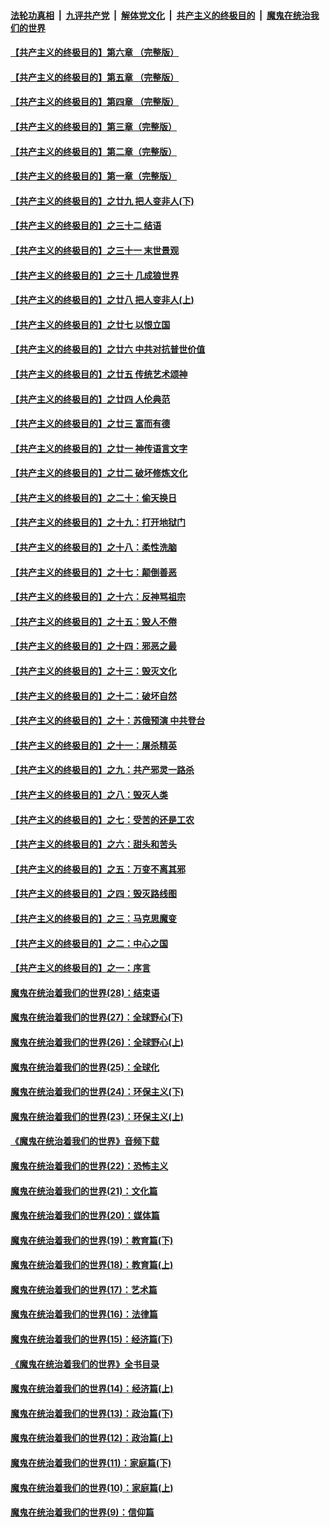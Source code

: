 ####  [法轮功真相](../../../../basic/blob/master/README.md?t=05100801) &nbsp;|&nbsp; [九评共产党](../../../../9ping.md/blob/master/README.md?t=05100801) &nbsp;|&nbsp; [解体党文化](../../../../jtdwh.md/blob/master/README.md?t=05100801)  &nbsp;|&nbsp; [共产主义的终极目的](../../../../gczydzjmd.md/blob/master/README.md?t=05100801) &nbsp;|&nbsp; [魔鬼在统治我们的世界](../../../../mgztzwmdsj.md/blob/master/README.md?t=05100801) 

#### [【共产主义的终极目的】第六章 （完整版）](../pages/nsc422/n11428913.md?t=05100801) 

#### [【共产主义的终极目的】第五章 （完整版）](../pages/nsc422/n11428912.md?t=05100801) 

#### [【共产主义的终极目的】第四章 （完整版）](../pages/nsc422/n11428907.md?t=05100801) 

#### [【共产主义的终极目的】第三章（完整版）](../pages/nsc422/n11428848.md?t=05100801) 

#### [【共产主义的终极目的】第二章（完整版）](../pages/nsc422/n11428831.md?t=05100801) 

#### [【共产主义的终极目的】第一章（完整版）](../pages/nsc422/n11417651.md?t=05100801) 

#### [【共产主义的终极目的】之廿九 把人变非人(下)](../pages/nsc422/n11344140.md?t=05100801) 

#### [【共产主义的终极目的】之三十二 结语](../pages/nsc422/n11360535.md?t=05100801) 

#### [【共产主义的终极目的】之三十一 末世景观](../pages/nsc422/n11351129.md?t=05100801) 

#### [【共产主义的终极目的】之三十 几成狼世界](../pages/nsc422/n11348280.md?t=05100801) 

#### [【共产主义的终极目的】之廿八 把人变非人(上)](../pages/nsc422/n11340492.md?t=05100801) 

#### [【共产主义的终极目的】之廿七 以恨立国](../pages/nsc422/n11336944.md?t=05100801) 

#### [【共产主义的终极目的】之廿六 中共对抗普世价值](../pages/nsc422/n11324785.md?t=05100801) 

#### [【共产主义的终极目的】之廿五 传统艺术颂神](../pages/nsc422/n11296396.md?t=05100801) 

#### [【共产主义的终极目的】之廿四 人伦典范](../pages/nsc422/n11296397.md?t=05100801) 

#### [【共产主义的终极目的】之廿三 富而有德](../pages/nsc422/n11283598.md?t=05100801) 

#### [【共产主义的终极目的】之廿一 神传语言文字](../pages/nsc422/n11263265.md?t=05100801) 

#### [【共产主义的终极目的】之廿二 破坏修炼文化](../pages/nsc422/n11245728.md?t=05100801) 

#### [【共产主义的终极目的】之二十：偷天换日](../pages/nsc422/n11238846.md?t=05100801) 

#### [【共产主义的终极目的】之十九：打开地狱门](../pages/nsc422/n11206376.md?t=05100801) 

#### [【共产主义的终极目的】之十八：柔性洗脑](../pages/nsc422/n11199994.md?t=05100801) 

#### [【共产主义的终极目的】之十七：颠倒善恶](../pages/nsc422/n11179782.md?t=05100801) 

#### [【共产主义的终极目的】之十六：反神骂祖宗](../pages/nsc422/n11166798.md?t=05100801) 

#### [【共产主义的终极目的】之十五：毁人不倦](../pages/nsc422/n11166792.md?t=05100801) 

#### [【共产主义的终极目的】之十四：邪恶之最](../pages/nsc422/n11150249.md?t=05100801) 

#### [【共产主义的终极目的】之十三：毁灭文化](../pages/nsc422/n11135227.md?t=05100801) 

#### [【共产主义的终极目的】之十二：破坏自然](../pages/nsc422/n11135214.md?t=05100801) 

#### [【共产主义的终极目的】之十：苏俄预演 中共登台](../pages/nsc422/n11118424.md?t=05100801) 

#### [【共产主义的终极目的】之十一：屠杀精英](../pages/nsc422/n11118442.md?t=05100801) 

#### [【共产主义的终极目的】之九：共产邪灵一路杀](../pages/nsc422/n11114139.md?t=05100801) 

#### [【共产主义的终极目的】之八：毁灭人类](../pages/nsc422/n11108503.md?t=05100801) 

#### [【共产主义的终极目的】之七：受苦的还是工农](../pages/nsc422/n11101809.md?t=05100801) 

#### [【共产主义的终极目的】之六：甜头和苦头](../pages/nsc422/n11096971.md?t=05100801) 

#### [【共产主义的终极目的】之五：万变不离其邪](../pages/nsc422/n11091285.md?t=05100801) 

#### [【共产主义的终极目的】之四：毁灭路线图](../pages/nsc422/n11086284.md?t=05100801) 

#### [【共产主义的终极目的】之三：马克思魔变](../pages/nsc422/n11061941.md?t=05100801) 

#### [【共产主义的终极目的】之二：中心之国](../pages/nsc422/n11047728.md?t=05100801) 

#### [【共产主义的终极目的】之一：序言](../pages/nsc422/n11086077.md?t=05100801) 

#### [魔鬼在统治着我们的世界(28)：结束语](../pages/nsc422/n10936246.md?t=05100801) 

#### [魔鬼在统治着我们的世界(27)：全球野心(下)](../pages/nsc422/n10928319.md?t=05100801) 

#### [魔鬼在统治着我们的世界(26)：全球野心(上)](../pages/nsc422/n10900318.md?t=05100801) 

#### [魔鬼在统治着我们的世界(25)：全球化](../pages/nsc422/n10788205.md?t=05100801) 

#### [魔鬼在统治着我们的世界(24)：环保主义(下)](../pages/nsc422/n10695307.md?t=05100801) 

#### [魔鬼在统治着我们的世界(23)：环保主义(上)](../pages/nsc422/n10688613.md?t=05100801) 

#### [《魔鬼在统治着我们的世界》音频下载](../pages/nsc422/n10635553.md?t=05100801) 

#### [魔鬼在统治着我们的世界(22)：恐怖主义](../pages/nsc422/n10614727.md?t=05100801) 

#### [魔鬼在统治着我们的世界(21)：文化篇](../pages/nsc422/n10597706.md?t=05100801) 

#### [魔鬼在统治着我们的世界(20)：媒体篇](../pages/nsc422/n10586579.md?t=05100801) 

#### [魔鬼在统治着我们的世界(19)：教育篇(下)](../pages/nsc422/n10564808.md?t=05100801) 

#### [魔鬼在统治着我们的世界(18)：教育篇(上)](../pages/nsc422/n10526970.md?t=05100801) 

#### [魔鬼在统治着我们的世界(17)：艺术篇](../pages/nsc422/n10499093.md?t=05100801) 

#### [魔鬼在统治着我们的世界(16)：法律篇](../pages/nsc422/n10485969.md?t=05100801) 

#### [魔鬼在统治着我们的世界(15)：经济篇(下)](../pages/nsc422/n10469975.md?t=05100801) 

#### [《魔鬼在统治着我们的世界》全书目录](../pages/nsc422/n10464261.md?t=05100801) 

#### [魔鬼在统治着我们的世界(14)：经济篇(上)](../pages/nsc422/n10457370.md?t=05100801) 

#### [魔鬼在统治着我们的世界(13)：政治篇(下)](../pages/nsc422/n10448270.md?t=05100801) 

#### [魔鬼在统治着我们的世界(12)：政治篇(上)](../pages/nsc422/n10444576.md?t=05100801) 

#### [魔鬼在统治着我们的世界(11)：家庭篇(下)](../pages/nsc422/n10440961.md?t=05100801) 

#### [魔鬼在统治着我们的世界(10)：家庭篇(上)](../pages/nsc422/n10435448.md?t=05100801) 

#### [魔鬼在统治着我们的世界(9)：信仰篇](../pages/nsc422/n10432159.md?t=05100801) 

